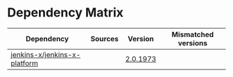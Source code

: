 # Dependency Matrix

Dependency | Sources | Version | Mismatched versions
---------- | ------- | ------- | -------------------
[jenkins-x/jenkins-x-platform](https://github.com/jenkins-x/jenkins-x-platform) |  | [2.0.1973](https://github.com/jenkins-x/jenkins-x-platform/releases/tag/v2.0.1973) | 
